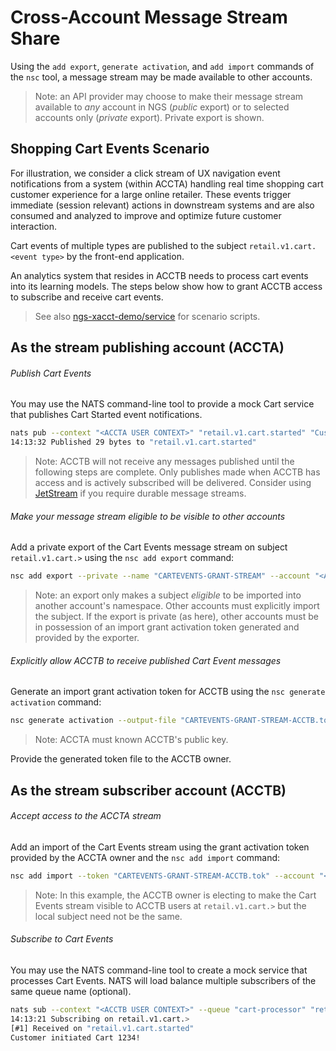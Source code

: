 # Cross-Account Message Stream Share

Using the `add export`, `generate activation`, and `add import` commands of the `nsc` tool, a message stream may be made available to other accounts.

> Note: an API provider may choose to make their message stream available to _any_ account in NGS (_public_ export) or to
> selected accounts only (_private_ export). Private export is shown.

## Shopping Cart Events Scenario

For illustration, we consider a click stream of UX navigation event notifications from a system (within ACCTA) handling real time
shopping cart customer experience for a large online retailer. These events trigger immediate (session relevant) actions
in downstream systems and are also consumed and analyzed to improve and optimize future customer interaction. 

Cart events of multiple types are published to the subject `retail.v1.cart.<event type>` by the front-end application.

An analytics system that resides in ACCTB needs to process cart events into its learning models. The steps
below show how to grant ACCTB access to subscribe and receive cart events.

> See also [ngs-xacct-demo/service](https://github.com/ConnectEverything/ngs-xacct-demo/service/) for
> scenario scripts.

## As the stream publishing account (ACCTA)

###### Publish Cart Events
You may use the NATS command-line tool to provide a mock Cart service that publishes Cart Started event notifications.
```bash
nats pub --context "<ACCTA USER CONTEXT>" "retail.v1.cart.started" "Customer initiated Cart 1234!"
14:13:32 Published 29 bytes to "retail.v1.cart.started"
```

> Note: ACCTB will not receive any messages published until the following steps are complete. Only publishes made when
> ACCTB has access and is actively subscribed will be delivered. Consider using [JetStream](https://docs.nats.io/nats-concepts/jetstream) if you require
> durable message streams.

###### Make your message stream eligible to be visible to other accounts
Add a private export of the Cart Events message stream on subject `retail.v1.cart.>` using the `nsc add export` command:

```bash
nsc add export --private --name "CARTEVENTS-GRANT-STREAM" --account "<ACCTA NAME>" --subject "retail.v1.cart.>"
```

> Note: an export only makes a subject _eligible_ to be imported into another account's namespace. Other accounts must
> explicitly import the subject. If the export is private (as here), other accounts must be in possession of an
> import grant activation token generated and provided by the exporter.

###### Explicitly allow ACCTB to receive published Cart Event messages 

Generate an import grant activation token for ACCTB using the `nsc generate activation` command:
```bash
nsc generate activation --output-file "CARTEVENTS-GRANT-STREAM-ACCTB.tok" --account "<ACCTA NAME>" --subject "retail.v1.cart.>" --target-account "<ACCTB PUBLICKEY>"
```
> Note: ACCTA must known ACCTB's public key.

Provide the generated token file to the ACCTB owner.

## As the stream subscriber account (ACCTB)

###### Accept access to the ACCTA stream
Add an import of the Cart Events stream using the grant activation token provided by the ACCTA owner and the `nsc add import` command:

```bash
nsc add import --token "CARTEVENTS-GRANT-STREAM-ACCTB.tok" --account "<ACCTB NAME>" --name "CARTEVENTS-GRANT-STREAM" --local-subject "retail.v1.cart.>"
```

> Note: In this example, the ACCTB owner is electing to make the Cart Events stream visible to ACCTB users at `retail.v1.cart.>` but the local subject need not be the same.

###### Subscribe to Cart Events

You may use the NATS command-line tool to create a mock service that processes Cart Events.  NATS will load balance multiple subscribers of the same queue name (optional).
```bash
nats sub --context "<ACCTB USER CONTEXT>" --queue "cart-processor" "retail.v1.cart.>"
14:13:21 Subscribing on retail.v1.cart.>
[#1] Received on "retail.v1.cart.started"
Customer initiated Cart 1234!
```